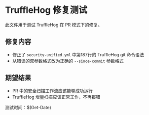 # TruffleHog 修复测试

此文件用于测试 TruffleHog 在 PR 模式下的修复。

## 修复内容

- 修正了 `security-unified.yml` 中第187行的 TruffleHog git 命令语法
- 从错误的双参数格式改为正确的 `--since-commit` 参数格式

## 期望结果

- PR 中的安全扫描工作流应该能够成功运行
- TruffleHog 增量扫描应该正常工作，不再报错

测试时间：$(Get-Date)
